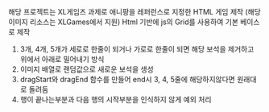 해당 프로젝트는 XL게임즈 과제로 애니팡을 레퍼런스로 지정한 HTML 게임 제작 (해당 이미지 리소스는 XLGames에서 지원)
Html 기반에 js의 Grid를 사용하여 기본 베이스로 제작
1. 3개, 4개, 5개가 세로로 한줄이 되거나 가로로 한줄이 되면 해당 보석을 제거하고 위에서 아래로 밀어내기 방식
2. 이미지 배열로 랜덤값으로 새로운 보석을 생성
3. dragStart와 dragEnd 함수를 만들어 end시 3, 4, 5줄에 해당하지않다면 원래대로 돌려둠
4. 행이 끝나는부분과 다음 행의 시작부분을 인식하지 않게 예외 처리

